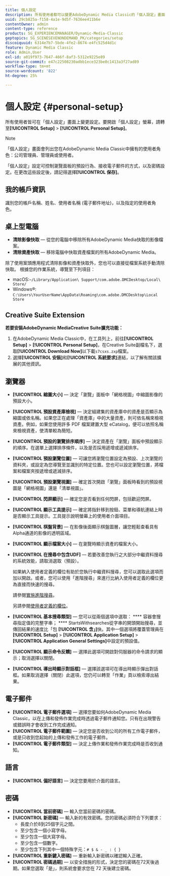 ```yaml
---
title: 個人設定
description: 所有使用者都可以變更AdobeDynamic Media Classic的「個人設定」畫面上的設定。
uuid: 29cb825a-f158-4a1e-9d5f-7636ee411b6e
contentOwner: admin
content-type: reference
products: SG_EXPERIENCEMANAGER/Dynamic-Media-Classic
geptopics: SG_SCENESEVENONDEMAND_PK/categories/setup
discoiquuid: 6314e7b7-5bde-4fe2-8674-e4fc525d4d1c
feature: Dynamic Media Classic
role: Admin,User
exl-id: a019f973-7647-466f-8af3-5312e9225e89
source-git-commit: e47c22508230adbb1ece323be0c1413a3f27ad89
workflow-type: tm+mt
source-wordcount: '822'
ht-degree: 25%

---
```


# 個人設定 {#personal-setup}

所有使用者皆可在「個人設定」畫面上變更設定。要開啟「個人設定」螢幕，請轉至&#x200B;**[!UICONTROL Setup]** > **[!UICONTROL Personal Setup]**。

>[!NOTE]
>
>「個人設定」畫面會列出您在AdobeDynamic Media Classic中擁有的使用者角色：公司管理員、管理員或使用者。

「個人設定」設定可控制瀏覽面板的預設行為、接收電子郵件的方式，以及密碼設定。在更改這些設定後，請記得選擇&#x200B;**[!UICONTROL 保存]**。

## 我的帳戶資訊

識別您的帳戶名稱、姓名、使用者名稱 (電子郵件地址)，以及指定的使用者角色。

## 桌上型電腦

* **清除影像快取**  — 從您的電腦中移除所有AdobeDynamic Media快取的影像檔案。
* **清除資產快取**  — 移除電腦中快取資產檔案的所有AdobeDynamic Media。

除了使用案頭應用程式清除影像和資產快取外，您也可以直接從檔案系統手動清除快取。 根據您的作業系統，導覽至下列項目：

* macOS:`~/Library/Application\ Support/com.adobe.DMCDesktop/Local\ Store/`
* Windows®: `C:\Users\YourUserName\AppData\Roaming\com.adobe.DMCDesktop\Local Store`

## Creative Suite Extension

**若要安裝AdobeDynamic MediaCreative Suite擴充功能：**

1. 在AdobeDynamic Media Classic中，在工具列上，前往&#x200B;**[!UICONTROL Setup]** > **[!UICONTROL Personal Setup]**，在Creative Suite副檔名下，選取&#x200B;**[!UICONTROL Download Now]**&#x200B;以下載`s7csxs.zxp`檔案。
1. 選擇&#x200B;**[!UICONTROL 安裝]**&#x200B;和&#x200B;**[!UICONTROL 系統要求]**&#x200B;連結，以了解有關該擴展的其他資訊。

<!--    A readme file is included at the root of the unzipped file to provide you with additional information about the extension.

1. Depending on your installed operating system, do one of the following: -->

<!-- #### Windows

|If you are running|Do this|
|--- |--- |
|Adobe Illustrator 18 in Adobe Creative Cloud 2014|<ul><li>From the root of the unzipped folder, select CC-2014.</li><li>Depending on the bit version of Adobe Illustrator that you are using, select win32 or win64.</li><li>Select libraries > flame, and then copy `aflame.dll` to Adobe Illustrator's executable folder. For example, `C:\Program Files\Adobe\Adobe Illustrator CC 2014\Support Files\Contents\Windows`. </li></ul><br/>**Note**: This example path is for the 64-bit location; the 32-bit location may fall under Program Files (x86) instead. <br/><ul><li>Return to the same libraries folder, select flamingo, and then copy `aflamingo.dll` to the same Adobe Illustrator executable folder that you used in the previous step. </li><li>Return to the win32 or win64 folder that you selected in step 2, and then copy `AdobeS7FXGFileFormat.aip` to Adobe Illustrator's plug-ins folder. For example, `C:\Program Files\Adobe\Adobe Illustrator CC 2014\Plug-ins\Illustrator Formats`. </li></ul> <br/>**Note**: This example path is for the 64-bit location; the 32-bit location may fall under Program Files (x86) instead.|
|Adobe Illustrator 17 in Adobe Creative Cloud|<ul><li>From the root of the unzipped folder, select CC. </li><li>Depending on the bit version of Adobe Illustrator that you are using, select win32 or win64.</li><li> Copy `AdobeS7FXGFileFormat.aip` to Adobe Illustrator's plug-ins folder. For example, `C:\Program Files\Adobe\Adobe Illustrator CC (64 Bit)\Plug-ins\Illustrator Formats`.</li></ul><br/>**Note**: This example path is for the 64-bit location; the 32-bit location may fall under Program Files (x86) instead.|
|Adobe Illustrator 16 in Adobe Creative Suite 6|<ul><li>From the root of the unzipped folder, select 6.0. </li><li>Depending on the bit version of Adobe Illustrator that you are using, select win32 or win64. </li><li>Copy AdobeS7FXGFileFormat.aip to Adobe Illustrator's plug-ins folder. For example, `C:\Program Files\Adobe\Adobe Illustrator CS6 (64 Bit)\Plug-ins\Illustrator Formats`.</li></ul><br/>**Note**: This example path is for the 64-bit location; the 32-bit location may fall under Program Files (x86) instead.|

#### Mac

|If you are running|Do this|
|--- |--- |
|Adobe Illustrator 18 in Adobe Creative Cloud 2014|<ul><li>From the root of the unzipped folder, select CC-2014 > mac64.</li><li>Select libraries > flame, and then copy the `aflame.framework` folder to Adobe Illustrator package contents folder. For example, `/Applications/Adobe Illustrator CC 2014/ Illustrator.app/Contents/Frameworks/`. (To open Adobe Illustrator’s package contents folder, right-select on the Adobe illustrator CC 2014 icon and select Show Package Contents from context menu).</li><li>Return to the same libraries folder, select `flamingo`, and then copy the `aflamingo.framework` folder to the same Adobe Illustrator package contents folder that you used in the previous step.</li><li>Return to the mac64 folder that you selected in step 1, and then copy the `AdobeS7FXGFileFormat.aip` folder to Adobe Illustrator’s plug-in folder. For example, `/Applications/Adobe Illustrator CC 2014/Plug-ins/Illustrator Formats/`.</li></ul><br/>|
|Adobe Illustrator 17 in Adobe Creative Cloud|<ul><li>From the root of the unzipped folder, select CC > mac64</li><li>Copy the `AdobeS7FXGFileFormat.aip` folder to Adobe Illustrator’s plug-in folder. For example, `/Applications/Adobe Illustrator CC/Plug-ins/Illustrator Formats/`.</li></ul><br/>|
|Adobe Illustrator 16 in Adobe Creative Suite 6|<ul><li>From the root of the unzipped folder, select 6.0 > mac64</li><li>Copy the `AdobeS7FXGFileFormat.aip` folder to Adobe Illustrator’s plug-in folder. For example, `/Applications/Adobe Illustrator CS6/Plug-ins/Illustrator Formats/`.</li></ul>|

The plug-in is now available for you to use in Adobe Illustrator. -->

## 瀏覽器

* **[!UICONTROL 縮圖大小]**  — 決定「瀏覽」面板中「網格視圖」中縮圖影像的預設大小。
* **[!UICONTROL 預設資產庫檢視]**  — 決定組建集的資產庫中的資產是否顯示為縮圖或依名稱。如果您正在處理「資產庫」中的大量資產，則可依名稱來檢視資產。例如，如果您使用許多 PDF 檔案建置大型 eCatalog，便可以依照名稱來檢視資產，使清單較為簡短。
* **[!UICONTROL 預設的瀏覽排序順序]**  — 決定資產在「瀏覽」面板中預設顯示的順序。在選單上選擇排序條件，以及是否採用遞增或遞減排序。
* **[!UICONTROL 預設瀏覽位置]**  — 可讓您將瀏覽位置設定為預設、上次瀏覽的資料夾，或設定為您導覽至並識別的特定位置。您也可以設定瀏覽位置，將檔案和檔案夾按遞增或遞減排序。
* **[!UICONTROL 預設瀏覽視圖]**  — 確定首次開啟「瀏覽」面板時看到的預設視圖是「網格視圖」還是「清單視圖」。
* **[!UICONTROL 閃屏顯示]**  — 確定您是否看到任何閃屏，包括歡迎閃屏。
* **[!UICONTROL 顯示工具提示]**  — 確定將指針移到按鈕、菜單和導航連結上時是否顯示工具提示。工具提示說明螢幕上的使用者介面項目。
* **[!UICONTROL 棋盤背景]**  — 在影像後面顯示棋盤圖層，讓您輕鬆查看具有Alpha通道的影像的透明區域。
* **[!UICONTROL 顯示檔案大小]**  — 在瀏覽時顯示資產的檔案大小。
* **[!UICONTROL 在搜尋中包含UDF]**  — 若要改善您執行之大部分中繼資料搜尋的系統效能，請取消選取（預設）。

   如果納入使用者定義的欄位有助於您執行中繼資料搜尋，您可以選取此選項而加以開啟。或者，您可以使用「進階搜尋」來進行比納入使用者定義的欄位更為直接而快速的搜尋。

   請參閱[實施進階搜尋](searching-assets.md#conducting_an_advanced_search)。

   另請參閱[使用者定義的欄位](application-setup.md#user_defined_fields)。

* **[!UICONTROL 基本搜尋類型]**  — 您可以從兩個選項中選取： **** 容器會搜尋指定值的完整字串； **** StartsWithsearches從字串的開頭開始搜尋，並傳回結果的速度比「包 **[!UICONTROL 含」]**&#x200B;快。其中一個選項將覆蓋管理員在&#x200B;**[!UICONTROL Setup]** > **[!UICONTROL Application Setup]** > **[!UICONTROL Application General Settings]**&#x200B;中設定的預設值。
* **[!UICONTROL 顯示命令反饋]**  — 選擇此選項可開啟對伺服器的命令請求的顯示；取消選擇以關閉。
* **[!UICONTROL 導出時顯示對話框]**  — 選擇該選項可在導出時顯示彈出對話框。如果取消選擇（關閉）此選項，您仍可以轉至「作業」頁以檢索導出結果。

## 電子郵件

* **[!UICONTROL 電子郵件選項]**  — 選擇您要如何AdobeDynamic Media Classic，以在上傳和發佈作業完成時透過電子郵件通知您。只有在出現警告或錯誤時才會收到工作完成通知。
* **[!UICONTROL 電子郵件範圍]**  — 決定您是否收到公司的所有工作電子郵件，或是只收到您起始的上傳和發佈工作的電子郵件。
* **[!UICONTROL 電子郵件類型]**  — 決定上傳作業和發佈作業完成時是否收到通知。

## 語言

* **[!UICONTROL 偏好語言]**  — 決定您要用於介面的語言。

## 密碼

* **[!UICONTROL 當前密碼]**  — 輸入您當前密碼的密碼。
* **[!UICONTROL 新密碼]**  — 輸入新的有效密碼。您的密碼必須符合下列要求：
   * 長度介於8到25個字元之間。
   * 至少包含一個小寫字母。
   * 至少包含一個大寫字母。
   * 至少包含一個數字。
   * 至少包含下列其中一個特殊字元：`# $ & - _ : { }`
* **[!UICONTROL 重新鍵入密碼]**  — 重新輸入新密碼以確認輸入正確。
* **[!UICONTROL 密碼過期]**  — 以安全措施的形式，決定您的密碼在72天後過期。如果您選取「是」，則系統會要求您在 72 天後建立密碼。
